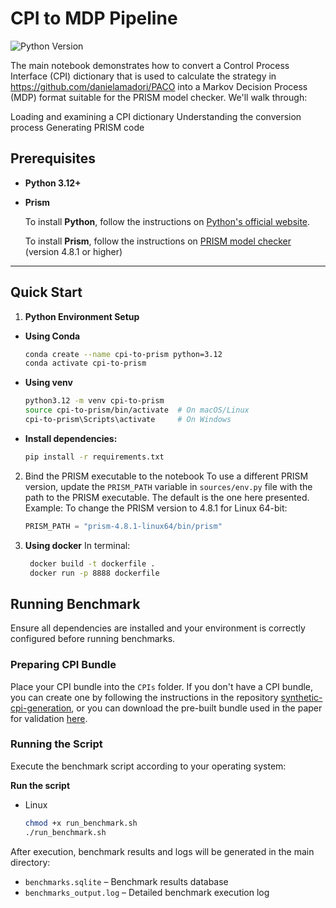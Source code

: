 # CPI to MDP Pipeline
![Python Version](https://img.shields.io/badge/python-3.12%2B-blue)

The main notebook demonstrates how to convert a Control Process Interface (CPI) dictionary that is used to calculate the strategy in https://github.com/danielamadori/PACO into a Markov Decision Process (MDP) format suitable for the PRISM model checker. We'll walk through:

Loading and examining a CPI dictionary
Understanding the conversion process
Generating PRISM code


## Prerequisites

- **Python 3.12+**
- **Prism**

    To install **Python**, follow the instructions on [Python's official website](https://www.python.org/downloads/). 

    To install **Prism**, follow the instructions on [PRISM model checker](https://www.prismmodelchecker.org/download.php) (version 4.8.1 or higher)
---

## Quick Start

1. **Python Environment Setup**
- **Using Conda**
  ```bash
  conda create --name cpi-to-prism python=3.12
  conda activate cpi-to-prism
  ```
- **Using venv**
  ```bash
  python3.12 -m venv cpi-to-prism
  source cpi-to-prism/bin/activate  # On macOS/Linux
  cpi-to-prism\Scripts\activate     # On Windows
  ```
- **Install dependencies:**
  ```bash
  pip install -r requirements.txt
  ```

2. Bind the PRISM executable to the notebook
   To use a different PRISM version, update the `PRISM_PATH`  variable in `sources/env.py` file with the path to the PRISM executable.
   The default is the one here presented.
   Example:
   To change the PRISM version to 4.8.1 for Linux 64-bit:
   ```python
   PRISM_PATH = "prism-4.8.1-linux64/bin/prism"
   ```

2. **Using docker**
   In terminal: 
     ```bash
      docker build -t dockerfile . 
      docker run -p 8888 dockerfile
      ```

## Running Benchmark

Ensure all dependencies are installed and your environment is correctly configured before running benchmarks.

### Preparing CPI Bundle

Place your CPI bundle into the `CPIs` folder. If you don't have a CPI bundle, you can create one by following the instructions in the repository [synthetic-cpi-generation](https://github.com/danielamadori/synthetic-cpi-generation), or you can download the pre-built bundle used in the paper for validation [here](https://univr-my.sharepoint.com/:f:/g/personal/emanuele_chini_univr_it/EuMjJi6L03lCp0e348YPAYwBMJ5jTGO1lojwuIlOAhpaaA?e=u9oXl1).

### Running the Script

Execute the benchmark script according to your operating system:

**Run the script**
- Linux
    ```bash
    chmod +x run_benchmark.sh
    ./run_benchmark.sh
    ```

After execution, benchmark results and logs will be generated in the main directory:

- `benchmarks.sqlite` – Benchmark results database
- `benchmarks_output.log` – Detailed benchmark execution log
